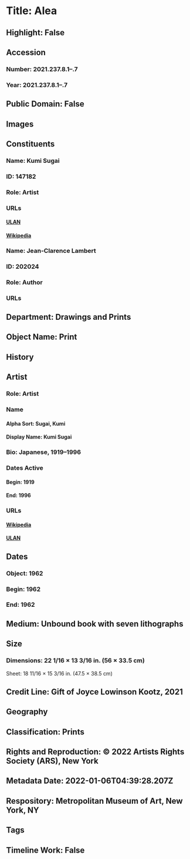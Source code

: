 # Title: Alea
## Highlight: False
## Accession
### Number: 2021.237.8.1–.7
### Year: 2021.237.8.1–.7
## Public Domain: False
## Images
## Constituents
### Name: Kumi Sugai
### ID: 147182
### Role: Artist
### URLs
#### [ULAN](http://vocab.getty.edu/page/ulan/500025060)
#### [Wikipedia](https://www.wikidata.org/wiki/Q321715)
### Name: Jean-Clarence Lambert
### ID: 202024
### Role: Author
### URLs
## Department: Drawings and Prints
## Object Name: Print
## History
## Artist
### Role: Artist
### Name
#### Alpha Sort: Sugai, Kumi
#### Display Name: Kumi Sugai
### Bio: Japanese, 1919–1996
### Dates Active
#### Begin: 1919
#### End: 1996
### URLs
#### [Wikipedia](https://www.wikidata.org/wiki/Q321715)
#### [ULAN](http://vocab.getty.edu/page/ulan/500025060)
## Dates
### Object: 1962
### Begin: 1962
### End: 1962
## Medium: Unbound book with seven lithographs
## Size
### Dimensions: 22 1/16 × 13 3/16 in. (56 × 33.5 cm)
Sheet: 18 11/16 × 15 3/16 in. (47.5 × 38.5 cm)
## Credit Line: Gift of Joyce Lowinson Kootz, 2021
## Geography
## Classification: Prints
## Rights and Reproduction: © 2022 Artists Rights Society (ARS), New York
## Metadata Date: 2022-01-06T04:39:28.207Z
## Respository: Metropolitan Museum of Art, New York, NY
## Tags
## Timeline Work: False